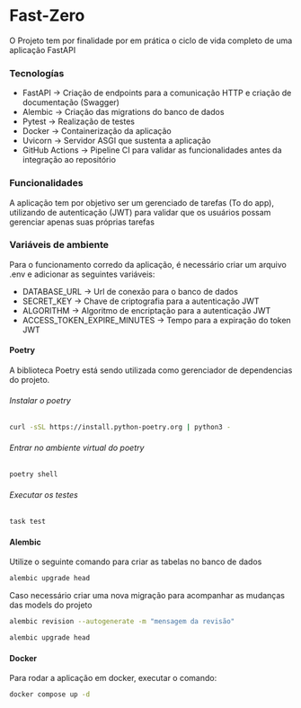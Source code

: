 # Fast-Zero

O Projeto tem por finalidade por em prática o ciclo de vida completo de uma aplicação FastAPI

### Tecnologías
 - FastAPI -> Criação de endpoints para a comunicação HTTP e criação de documentação (Swagger)
 - Alembic -> Criação das migrations do banco de dados
 - Pytest -> Realização de testes
 - Docker -> Containerização da aplicação
 - Uvicorn -> Servidor ASGI que sustenta a aplicação
 - GitHub Actions -> Pipeline CI para validar as funcionalidades antes da integração ao repositório

### Funcionalidades
A aplicação tem por objetivo ser um gerenciado de tarefas (To do app), utilizando de autenticação (JWT)
para validar que os usuários possam gerenciar apenas suas próprias tarefas

### Variáveis de ambiente
Para o funcionamento corredo da aplicação, é necessário criar um arquivo .env e adicionar as seguintes variáveis:

 - DATABASE_URL -> Url de conexão para o banco de dados
 - SECRET_KEY -> Chave de criptografia para a autenticação JWT
 - ALGORITHM -> Algoritmo de encriptação para a autenticação JWT
 - ACCESS_TOKEN_EXPIRE_MINUTES -> Tempo para a expiração do token JWT

#### Poetry
A biblioteca Poetry está sendo utilizada como gerenciador de dependencias do projeto.

###### Instalar o poetry
```sh
curl -sSL https://install.python-poetry.org | python3 -
```

###### Entrar no ambiente virtual do poetry
```sh
poetry shell
```

###### Executar os testes
```sh
task test
```

#### Alembic
Utilize o seguinte comando para criar as tabelas no banco de dados
```sh
alembic upgrade head
```

Caso necessário criar uma nova migração para acompanhar as mudanças das models do projeto
```sh
alembic revision --autogenerate -m "mensagem da revisão"

alembic upgrade head
```

#### Docker
Para rodar a aplicação em docker, executar o comando: 
```sh
docker compose up -d
```
